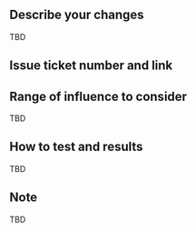## Describe your changes
TBD

## Issue ticket number and link

## Range of influence to consider
TBD

## How to test and results
TBD

## Note
TBD
